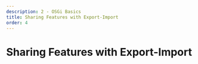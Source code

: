 ```yaml
---
description: 2 - OSGi Basics
title: Sharing Features with Export-Import
order: 4
---
```


# Sharing Features with Export-Import
<!-- 
<div class="ahead">
<h4>Exercise Goals</h4>
	<ul>
	<li>Create two bundles and see that we won't be able to consume the interface in one bundle from the other without sharing features between them:</li>
		<ul>
			<li>Create an API bundle</li>
			<li>Create a service interface in the API bundle</li>
			<li>Create an implementation bundle</li>
			<li>Create an implementation class</li>
			<li>Create an <code>Export-Package</code> header in the <code>MANIFEST.MF</code> of API bundle</li>
			<li>Create an <code>Import-Package</code> header in the <code>MANIFEST.MF</code> of the implementation bundle</li>
			<li>Resolve imports in the implementation bundle</li>
			<li>Run and test</li>
		</ul>
	</ul>
</div>

## Create an API Bundle

1. **Click** *File → New → Other* in the Dev Studio menu bar to launch the new project wizard.
1. **Enter** "plugin" in the search bar.
1. **Choose** *Plug-in Project* for the project type and click *Next*:
	<img  src="../images/new-plugin-project-wizard.png" style="max-height:30%;" />
1. **Use** the following information for the first step:
	* __Project Name__:  "clock-api"
	* __Target Platform__: standard
	*  Make sure the radio button for an *OSGi framework* is selected.
	<img  src="../images/create-clock-api.png" style="max-height:32%;" />
1. **Use** the following information for the second step:
	* __ID:__ "com.liferay.training.clock.api"
	* __Name:__ "Clock API"
	* Uncheck the *Generate an activator...*
	<img  src="../images/clock-api-properties.png" style="max-height:35%;" />
1. **Leave** the defaults and click *Finish* to close the wizard.
	<img  src="../images/clock-api-wizard-finish.png" style="max-height:32%;" />

> When prompted, you can change perspectives to the *Plug-In* perspective.

## Create an Interface in the API Bundle

1. **Create** a service interface `com.liferay.training.clock.api.ClockApi.java`.
1. **Implement** the `getTime()` in the interface as follows:

```java
package com.liferay.training.clock.api;

public interface ClockApi {

	public String getTime();

}
```

## Create an Implementation Bundle

1. **Create** the implementation bundle exactly as you did the API bundle but using the following information (replacing the "api" with "impl"):
* __Project Name__: "clock-impl"
* __ID:__ "com.liferay.training.clock.impl"
* __Name:__ "Clock Impl"

## Create the Implementation Class

Since we're just demonstrating how OSGi shares features, we don't need to make the implementation class a component. In real life, the implementation class would be annotated with `@Component`:

1. **Create** a new class `com.liferay.training.clock.impl.ClockImpl`.
1. **Implement** as follows:
	```java
	package com.liferay.training.clock.impl;

	import java.util.Date;

	import org.osgi.service.component.annotations.Component;

	public class ClockImpl implements ClockApi {

		@Override
		public String getTime() {
			return new Date().toString();
		}
	}
	```
1. **Resolve** missing imports.

> You'll notice that the ClockApi won't resolve. That's because we haven't shared the features yet.

## Create the Export-Package Header in the API Bundle

To make our interface accessible to other bundles in the OSGi container, we have to use the `Export-Package` manifest header.

1. **Open** the `MANIFEST.MF` file in the API bundle.
1. **Switch** to *Source* view.
1. **Add** the `Export-Package` header to the end of the file and save the file. The file will now look like this:

```properties
Manifest-Version: 1.0
Bundle-ManifestVersion: 2
Bundle-Name: Clock API
Bundle-SymbolicName: com.liferay.training.clock.api
Bundle-Version: 1.0.0.qualifier
Automatic-Module-Name: com.liferay.training.clock.api
Bundle-RequiredExecutionEnvironment: JavaSE-1.8
Export-Package: com.liferay.training.clock.api
```

> Note that the source editor supports code-completion.

<br /><br /><br />

## Create the Import-Package Header in the Implementation Bundle

To make the interface available for the implementation bundle classes, we must first import the API package into our bundle.

1. **Open** the `MANIFEST.MF` file of the implementation bundle.
1. **Switch** to *Source* view.
1. **Add** the `Import-Package` header to the end of the file and save the file. The file will now look like this:

```properties
	Manifest-Version: 1.0
	Bundle-ManifestVersion: 2
	Bundle-Name: Clock Impl
	Bundle-SymbolicName: com.liferay.training.impl
	Bundle-Version: 1.0.0.qualifier
	Automatic-Module-Name: com.liferay.training.impl
	Bundle-RequiredExecutionEnvironment: JavaSE-1.8
	Import-Package: com.liferay.training.clock.api
```

## Resolve Imports

Now that we have shared the features, the `ClockApi` interface should be available for the `ClockImpl` class:

1. **Open** the class `com.liferay.training.clock.impl.ClockImpl`.
1. **Resolve** missing imports.

## Run and Test

Now that we have the implementation bundle importing and implementing the API bundle, both bundles are ready to be deployed.

1. **Right-click** on the *clock-impl* project to open the context menu.
1. **Choose** *Run As → OSGi Framework*. The Gogo Shell should open in the console panel.
1. **Use** the `lb` command to check that our bundles are deployed and active:
	<img  src="../images/check-bundle-state.png" style="max-height:12%;" />
	* Let's test what would happen if the clock-api would not export the package `com.liferay.training.clock.api`.
1. **Stop** the OSGi container by entering `exit` in the Gogo Shell or clicking the red *Stop* icon on the bar.
1. **Remove** the `Export-Package` header from the API bundle's `MANIFEST.MF` file and save the file.
1. **Right-click** on the *clock-impl* project to open the context menu.
1. **Select** *Run As → OSGi Framework*.  You will get an error message:
	<img  src="../images/missing-constraint.png" style="max-height:20%;" />
1. **Click** *Continue* and type the *lb* command again to check the bundle state. You'll see that the implementation bundle is in the *installed* state:
	<img  src="../images/clock-impl-installed.png" style="max-height:12%;" />
1. **Stop** the OSGi container, restore the header, and try again.

## Takeaways

We demonstrated that in order to access features from other bundles, they have to be shared. Here we used the *Import-Package - Export-Package* mechanism and, while more robust and complex, the *Provide-Capability - Require-Capability* (used in wiring the OSGi services) works conceptually the same way.

Multi-module projects can use Liferay development tools to take care of creating the feature-sharing headers automatically for you. But understanding the internal workings makes troubleshooting during development much easier. -->
